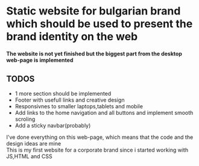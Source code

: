 <h1> Static website for bulgarian brand which should be used to present the brand identity on the web</h1>


<h4> The website is not yet finished but the biggest part from the desktop web-page is implemented </h4>

<h2>TODOS</h2>

<ul>
<li>1 more section should be implemented</li>
<li>Footer with usefull links and creative design</li>
<li>Responsivnes to smaller laptops,tablets and mobile</li>
<li>Add links to the home navigation and all buttons and implement smooth scroling</li>
<li>Add a sticky navbar(probably)</li>
</ul>


I've done everything on this web-page, which means that the code and the design ideas are mine <br>
This is my first website for a corporate brand since i started working with JS,HTML and CSS
